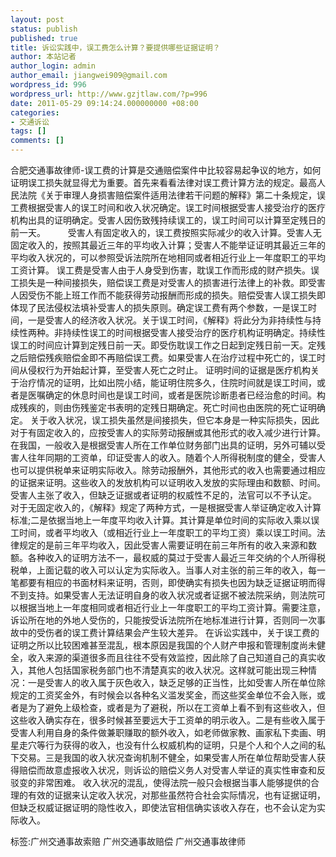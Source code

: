 ```yaml
---
layout: post
status: publish
published: true
title: 诉讼实践中，误工费怎么计算？要提供哪些证据证明？
author: 本站记者
author_login: admin
author_email: jiangwei909@gmail.com
wordpress_id: 996
wordpress_url: http://www.gzjtlaw.com/?p=996
date: 2011-05-29 09:14:24.000000000 +08:00
categories:
- 交通诉讼
tags: []
comments: []
---
```

 合肥交通事故律师-误工费的计算是交通赔偿案件中比较容易起争议的地方，如何证明误工损失就显得尤为重要。首先来看看法律对误工费计算方法的规定。最高人民法院《关于审理人身损害赔偿案件适用法律若干问题的解释》第二十条规定，误工费根据受害人的误工时间和收入状况确定。误工时间根据受害人接受治疗的医疗机构出具的证明确定。受害人因伤致残持续误工的，误工时间可以计算至定残日的前一天。 　　 受害人有固定收入的，误工费按照实际减少的收入计算。受害人无固定收入的，按照其最近三年的平均收入计算；受害人不能举证证明其最近三年的平均收入状况的，可以参照受诉法院所在地相同或者相近行业上一年度职工的平均工资计算。 误工费是受害人由于人身受到伤害，耽误工作而形成的财产损失。误工损失是一种间接损失，赔偿误工费是对受害人的损害进行法律上的补救。即受害人因受伤不能上班工作而不能获得劳动报酬而形成的损失。赔偿受害人误工损失即体现了民法侵权法填补受害人的损失原则。确定误工费有两个参数，一是误工时间，一是受害人的经济收入状况。关于误工时间，《解释》将此分为非持续性与持续性两种。非持续性误工的时间根据受害人接受治疗的医疗机构证明确定。持续性误工的时间应计算到定残日前一天。即受伤耽误工作之日起到定残日前一天。定残之后赔偿残疾赔偿金即不再赔偿误工费。如果受害人在治疗过程中死亡的，误工时间从侵权行为开始起计算，至受害人死亡之时止。 证明时间的证据是医疗机构关于治疗情况的证明，比如出院小结，能证明住院多久，住院时间就是误工时间，或者是医嘱确定的休息时间也是误工时间，或者是医院诊断患者已经治愈的时间。构成残疾的，则由伤残鉴定书表明的定残日期确定。死亡时间也由医院的死亡证明确定。 关于收入状况，误工损失虽然是间接损失，但它本身是一种实际损失，因此对于有固定收入的，应按受害人的实际劳动报酬或其他形式的收入减少进行计算。在我国，一般收入是根据受害人所在工作单位财务部门出具的证明，另外可辅以受害人往年同期的工资单，印证受害人的收入。随着个人所得税制度的健全，受害人也可以提供税单来证明实际收入。除劳动报酬外，其他形式的收入也需要通过相应的证据来证明。这些收入的发放机构可以证明收入发放的实际理由和数额、时间。受害人主张了收入，但缺乏证据或者证明的权威性不足的，法官可以不予认定。 对于无固定收入的，《解释》规定了两种方式，一是根据受害人举证确定收入计算标准;二是依据当地上一年度平均收入计算。其计算是单位时间的实际收入乘以误工时间，或者平均收入（或相近行业上一年度职工的平均工资）乘以误工时间。法律规定的是前三年平均收入，因此受害人需要证明在前三年所有的收入来源和数额。各种收入的证明方法不一，最权威的莫过于受害人最近三年交纳的个人所得税税单，上面记载的收入可以认定为实际收入。当事人对主张的前三年的收入，每一笔都要有相应的书面材料来证明，否则，即使确实有损失也因为缺乏证据证明而得不到支持。如果受害人无法证明自身的收入状况或者证据不被法院采纳，则法院可以根据当地上一年度相同或者相近行业上一年度职工的平均工资计算。需要注意，诉讼所在地的外地人受伤的，只能按受诉法院所在地标准进行计算，否则同一次事故中的受伤者的误工费计算结果会产生较大差异。 在诉讼实践中，关于误工费的证明之所以比较困难甚至混乱，根本原因是我国的个人财产申报和管理制度尚未健全，收入来源的渠道很多而且往往不受有效监控，因此除了自己知道自己的真实收入，其他人包括国家税务部门也不清楚真实的收入状况。这样就可能出现三种情况：一是受害人的收入属于灰色收入，缺乏足够的正当性，比如受害人所在单位除规定的工资奖金外，有时候会以各种名义滥发奖金，而这些奖金单位不会入账，或者是为了避免上级检查，或者是为了避税，所以在工资单上看不到有这些收入，但这些收入确实存在，很多时候甚至要远大于工资单的明示收入。二是有些收入属于受害人利用自身的条件做兼职赚取的额外收入，如老师做家教、画家私下卖画、明星走穴等行为获得的收入，也没有什么权威机构的证明，只是个人和个人之间的私下交易。三是我国的收入状况查询机制不健全，如果受害人所在单位帮助受害人获得赔偿而故意虚报收入状况，则诉讼的赔偿义务人对受害人举证的真实性审查和反驳变的非常困难。 收入状况的混乱，使得法院一般只会根据当事人能够提供的合理的有效的证据来认定收入状况，对那些虽然符合社会实际情况，也有证据证明，但缺乏权威证据证明的隐性收入，即使法官相信确实该收入存在，也不会认定为实际收入。标签:广州交通事故索赔 广州交通事故赔偿 广州交通事故律师
